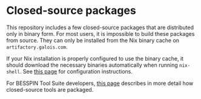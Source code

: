 # Closed-source packages

This repository includes a few closed-source packages that are distributed only
in binary form.  For most users, it is impossible to build these packages from
source.  They can only be installed from the Nix binary cache on
`artifactory.galois.com`.

If your Nix installation is properly configured to use the binary cache, it
should download the necessary binaries automatically when running `nix-shell`.
See [this page](nix-cache.md) for configuration instructions.

For BESSPIN Tool Suite developers, [this page](closed-source-devs.md) describes
in more detail how closed-source tools are packaged.
